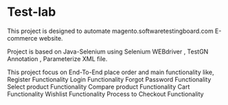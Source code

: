 # Test-lab

This project is designed to automate magento.softwaretestingboard.com  E-commerce website.

Project is based on Java-Selenium using Selenium WEBdriver , TestGN Annotation , Parameterize XML file.

This project focus on End-To-End place order and main functionality like, 
Register Functionality
Login Functionality
Forgot Password Functionality
Select product Functionality
Compare product Functionality
Cart Functionality
Wishlist Functionality
Process to Checkout Functionality
